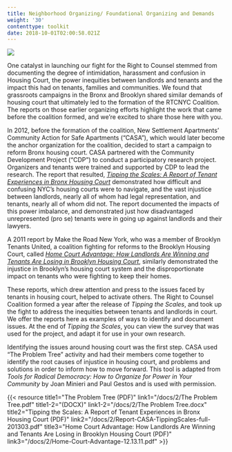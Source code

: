 ```yaml
---
title: Neighborhood Organizing/ Foundational Organizing and Demands
weight: '30'
contenttype: toolkit
date: 2018-10-01T02:00:58.021Z
---
```

<img src="/images/evicted-banner-sm.jpg" />

One catalyst in launching our fight for the Right to Counsel stemmed from documenting the degree of intimidation, harassment and confusion in Housing Court, the power inequities between landlords and tenants and the impact this had on tenants, families and communities. We found that grassroots campaigns in the Bronx and Brooklyn shared similar demands of housing court that ultimately led to the formation of the RTCNYC Coalition. The reports on those earlier organizing efforts highlight the work that came before the coalition formed, and we’re excited to share those here with you.  

In 2012, before the formation of the coalition, New Settlement Apartments’ Community Action for Safe Apartments (“CASA”), which would later become the anchor organization for the coalition, decided to start a campaign to reform Bronx housing court. CASA partnered with the Community Development Project (“CDP”) to conduct a participatory research project. Organizers and tenants were trained and supported by CDP to lead the research. The report that resulted, [_Tipping the Scales: A Report of Tenant Experiences in Bronx Housing Court_](https://cdp.urbanjustice.org/sites/default/files/CDP.WEB.doc_Report_CASA-TippingScales-full_201303.pdf) demonstrated how difficult and confusing NYC’s housing courts were to navigate, and the vast injustice between landlords, nearly all of whom had legal representation, and tenants, nearly all of whom did not. The report documented the impacts of this power imbalance, and demonstrated just how disadvantaged unrepresented (pro se) tenants were in going up against landlords and their lawyers.

A 2011 report by Make the Road New York, who was a member of Brooklyn Tenants United, a coalition fighting for reforms to the Brooklyn Housing Court, called [_Home Court Advantage: How Landlords Are Winning and Tenants Are Losing in Brooklyn Housing Court_](https://maketheroadny.org/pix_reports/Home_Court_Advantage_12.13.11.pdf), similarly demonstrated the injustice in Brooklyn’s housing court system and the disproportionate impact on tenants who were fighting to keep their homes.

These reports, which drew attention and press to the issues faced by tenants in housing court, helped to activate others. The Right to Counsel Coalition formed a year after the release of _Tipping the Scales_, and took up the fight to address the inequities between tenants and landlords in court. We offer the reports here as examples of ways to identify and document issues. At the end of _Tipping the Scales_, you can view the survey that was used for the project, and adapt it for use in your own research.

Identifying the issues around housing court was the first step. CASA used “The Problem Tree” activity and had their members come together to identify the root causes of injustice in housing court, and problems and solutions in order to inform how to move forward. This tool is adapted from _Tools for Radical Democracy: How to Organize for Power in Your Community_ by Joan Minieri and Paul Gestos and is used with permission.

{{< resource title1="The Problem Tree (PDF)" link1="/docs/2/The Problem Tree.pdf" title1-2="(DOCX)" link1-2="/docs/2/The Problem Tree.docx" title2="Tipping the Scales: A Report of Tenant Experiences in Bronx Housing Court (PDF)" link2="/docs/2/Report-CASA-TippingScales-full-201303.pdf" title3="Home Court Advantage: How Landlords Are Winning and Tenants Are Losing in Brooklyn Housing Court (PDF)" link3="/docs/2/Home-Court-Advantage-12.13.11.pdf"  >}}
